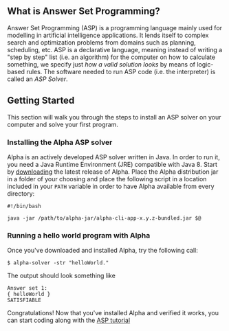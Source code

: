 ## What is Answer Set Programming?

Answer Set Programming (ASP) is a programming language mainly used for modelling in artificial intelligence applications. It lends itself to complex search and optimization problems from domains such as planning, scheduling, etc. ASP is a declarative language, meaning instead of writing a "step by step" list (i.e. an algorithm) for the computer on how to calculate something, we specify just _how a valid solution looks_ by means of logic-based rules. The software needed to run ASP code (i.e. the interpreter) is called an _ASP Solver_.

## Getting Started

This section will walk you through the steps to install an ASP solver on your computer and solve your first program.

### Installing the Alpha ASP solver

Alpha is an actively developed ASP solver written in Java. In order to run it, you need a Java Runtime Environment (JRE) compatible with Java 8. Start by [downloading](https://github.com/alpha-asp/Alpha/releases) the latest release of Alpha. Place the Alpha distribution jar in a folder of your choosing and place the following script in a location included in your `PATH` variable in order to have Alpha available from every directory:
```
#!/bin/bash

java -jar /path/to/alpha-jar/alpha-cli-app-x.y.z-bundled.jar $@
```

### Running a hello world program with Alpha 

Once you've downloaded and installed Alpha, try the following call:
```
$ alpha-solver -str "helloWorld."
```
The output should look something like
```
Answer set 1:
{ helloWorld }
SATISFIABLE
```
Congratulations! Now that you've installed Alpha and verified it works, you can start coding along with the [ASP tutorial](tutorial.html)
